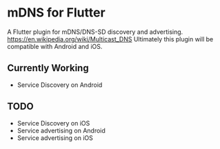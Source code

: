 # mDNS for Flutter

A Flutter plugin for mDNS&#x2F;DNS-SD discovery and advertising.
https://en.wikipedia.org/wiki/Multicast_DNS
Ultimately this plugin will be compatible with Android and iOS.

## Currently Working
- Service Discovery on Android

## TODO
- Service Discovery on iOS
- Service advertising on Android
- Service advertising on iOS

